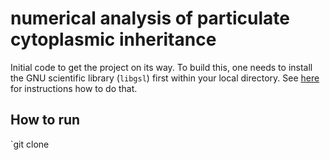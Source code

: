 # numerical analysis of particulate cytoplasmic inheritance 
Initial code to get the project on its way. To build this, one needs to install the
GNU scientific library (`libgsl`) first within your local directory. See [here](https://coral.ise.lehigh.edu/jild13/2016/07/11/hello/) for instructions how to do that.

## How to run
`git clone 
